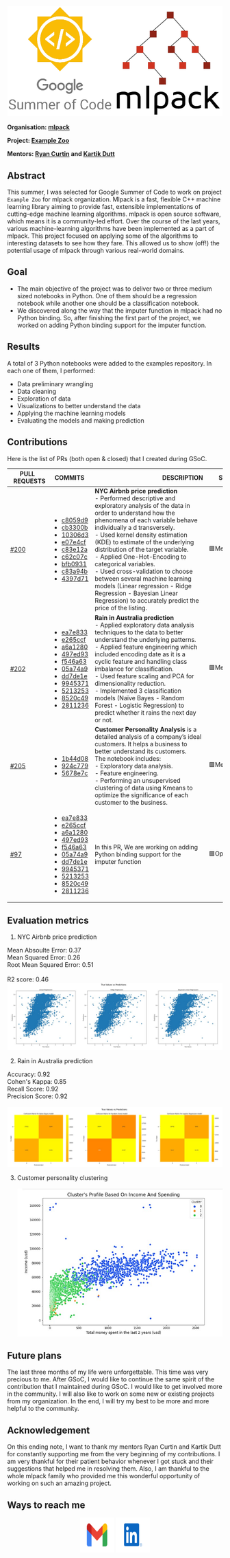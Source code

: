 
![GSoC mlpack image](./gsoc-mlpack.png)

**Organisation: [mlpack](https://github.com/mlpack)**

**Project: [Example Zoo](https://summerofcode.withgoogle.com/programs/2022/projects/1hgAURBM)**

**Mentors: [Ryan Curtin](https://github.com/rcurtin) and [Kartik Dutt](https://github.com/kartikdutt18)**

## Abstract
This summer, I was selected for Google Summer of Code to work on project `Example Zoo` for mlpack organization. Mlpack is a fast, flexible C++ machine learning library aiming to provide fast, extensible implementations of cutting-edge machine learning algorithms. mlpack is open source software, which means it is a community-led effort. 
Over the course of the last years, various machine-learning algorithms have been implemented as a part of mlpack. This project focused on applying some of the algorithms to interesting datasets to see how they fare. This allowed us to show (off!) the potential usage of mlpack through various real-world domains.


## Goal
- The main objective of the project was to deliver two or three medium sized notebooks in Python. One of them should be a regression notebook while another one should be a classification notebook.
- We discovered along the way that the imputer function in mlpack had no Python binding. So, after finishing the first part of the project, we worked on adding Python binding support for the imputer function.


## Results

A total of 3 Python notebooks were added to the examples repository. In each one of them, I performed:
- Data preliminary wrangling
- Data cleaning
- Exploration of data
- Visualizations to better understand the data
- Applying the machine learning models
- Evaluating the models and making prediction

## Contributions 

Here is the list of PRs (both open & closed) that I created during GSoC.

| &nbsp;&nbsp;&nbsp;&nbsp;&nbsp;&nbsp;PULL &nbsp;&nbsp;REQUESTS                         | &nbsp;&nbsp;COMMITS                                                                                                                                                                                                                                                                                                                                                                                                                                                                                                                | &nbsp;&nbsp;&nbsp;&nbsp;&nbsp;&nbsp;&nbsp;&nbsp;&nbsp;&nbsp;&nbsp;&nbsp;&nbsp;&nbsp;&nbsp;&nbsp;&nbsp;&nbsp;&nbsp;&nbsp;&nbsp;&nbsp;&nbsp;&nbsp;&nbsp;&nbsp;&nbsp;&nbsp;&nbsp;&nbsp;&nbsp;&nbsp;&nbsp;&nbsp;&nbsp;&nbsp;&nbsp;&nbsp;&nbsp;&nbsp;&nbsp;&nbsp;DESCRIPTION                                                                                     | &nbsp;&nbsp;&nbsp;&nbsp;&nbsp;&nbsp;STATUS |
|:------------------------------------------------------------------------------------- |:---------------------------------------------------------------------------------------------------------------------------------------------------------------------------------------------------------------------------------------------------------------------------------------------------------------------------------------------------------------------------------------------------------------------------------------------------------------------------------------------------------------------------------- |:----------------------------------------------------------------------------------------------------------------------------------------------------------------------------------------------------------------------------------------------------------------------------------------------------------------------------------------------------------- |:------------------------------------------ |
| [#200](https://github.com/mlpack/examples/pull/200)                                   | <ul> <li> [c8059d9](c8059d93220c4d50d13822e1674eeea5eb105b06) </li> <li> [cb3300b](cb3300b5daee8288b7d0218fa7e11911e1a445e5) </li> <li> [10306d3](10306d357f96e1ae20b513ede7073f25bb6fd2ad) </li> <li> [e07e4cf](e07e4cf94a2cb1e2f7a9443d8799fd91dd62c2f0) </li> <li> [c83e12a](c83e12a7b058b29543833673bfc100d083aa8557) </li> <li> [c62c07c](c62c07cf7988cf88d9d16168308c2997411bb09f) </li> <li> [bfb0931](bfb0931bb6ad10e3e3aa9b53fe5e93ed715169bd) </li> <li> [c83a94b](c83a94b0fd2a37427b34517947775feca5ff3a63) </li> <li> [4397d71](4397d71eca10a9c5a4e22614d5057f29e4a788b1) </li> </ul>                                                                                                                                                                                              | **NYC Airbnb price prediction**<br>- Performed descriptive and exploratory analysis of the data in order to understand how the phenomena of each variable behave individually a	d transversely.<br>   - Used kernel density estimation (KDE) to estimate of the underlying distribution of the target variable.<br> - Applied One-Hot-Encoding to categorical variables.<br> - Used cross-validation to choose between several machine learning models (Linear regression - Ridge Regression - Bayesian Linear Regression) to accurately predict the price of the listing.                                                                    | :purple_square:Merged                      |
| [#202](https://github.com/mlpack/examples/pull/202)                            | <ul> <li> [ea7e833](ea7e833bf67f0ffe967ad179a16628de2f3a1a38) </li> <li> [e265ccf](e265ccfc943ee3bb891522ced071fb59449b1450) </li> <li> [a6a1280](a6a1280eec745071e3b7ed8df9eaa7c29b0a5e5e) </li> <li> [497ed93](497ed932890d3c3a5b83129a54b3f7b4a8092408) </li> <li> [f546a63](f546a632f007d6bec567c04e6680168df5f5bfcf) </li> <li> [05a74a9](05a74a93e874b7090cbea444ed4d8a050281ab3e) </li> <li> [dd7de1e](dd7de1e5f142d45ba108b32b835bfafc366e13d8) </li> <li> [9945371](9945371c1f6f0318ece354bffafe875e847be4d5) </li> <li> [5213253](52132531c6c691c38e4cfb5715402e7dee14e48d) </li> <li> [8520c49](8520c49d2381fc557ab8e642a06374ae99994fcd) </li> <li> [2811236](28112361e002cc2dd17f4911fa846f6692a2e1ab) </li> </ul>                                                                                                                                                                                              | **Rain in Australia prediction**<br>- Applied exploratory data analysis techniques to the data to better understand the underlying patterns. <br>- Applied feature engineering which included encoding date as it is a cyclic feature and handling class imbalance for classification. <br>- Used feature scaling and PCA for dimensionality reduction. <br>- Implemented 3 classification models (Naïve Bayes - Random Forest - Logistic Regression) to predict whether it rains the next day or not. </li> </ul>                                                                                                                                                                                                                       | :purple_square:Merged                      |
| [#205](https://github.com/mlpack/examples/pull/205)                            | <ul> <li> [1b44d08](1b44d08c6e71d4a1f3d95fbab10447faf41bbb3a) </li> <li> [924c779](924c779b50a4b8071a140a9614d4f1357cad1e94) </li> <li> [5678e7c](5678e7c3e86f3e56b35048ae553ed17e7e0c77d3) </li> </ul>                                                                                                                                                                                                                                                                                                                                                                                                                                                          | **Customer Personality Analysis** is a detailed analysis of a company’s ideal customers. It helps a business to better understand its customers. <br>The notebook includes:<br>- Exploratory data analysis. <br>- Feature engineering.<br>- Performing an unsupervised clustering of data using Kmeans to optimize the significance of each customer to the business.<br>                                                                                                                                                                                                                                                            | :purple_square:Merged                      |
| [#97](https://github.com/castor-software/depclean/pull/97)                            | <ul> <li> [ea7e833](ea7e833bf67f0ffe967ad179a16628de2f3a1a38) </li> <li> [e265ccf](e265ccfc943ee3bb891522ced071fb59449b1450) </li> <li> [a6a1280](a6a1280eec745071e3b7ed8df9eaa7c29b0a5e5e) </li> <li> [497ed93](497ed932890d3c3a5b83129a54b3f7b4a8092408) </li> <li> [f546a63](f546a632f007d6bec567c04e6680168df5f5bfcf) </li> <li> [05a74a9](05a74a93e874b7090cbea444ed4d8a050281ab3e) </li> <li> [dd7de1e](dd7de1e5f142d45ba108b32b835bfafc366e13d8) </li> <li> [9945371](9945371c1f6f0318ece354bffafe875e847be4d5) </li> <li> [5213253](52132531c6c691c38e4cfb5715402e7dee14e48d) </li> <li> [8520c49](8520c49d2381fc557ab8e642a06374ae99994fcd) </li> <li> [2811236](28112361e002cc2dd17f4911fa846f6692a2e1ab) </li> </ul>                                                                                                                                                                                              | In this PR, We are working on adding Python binding support for the imputer function                                                                                                                                                                                          | :green_square:Open                      |
## Evaluation metrics
1. NYC Airbnb price prediction

Mean Absoulte Error: 0.37 <br>
Mean Squared Error: 0.26 <br>
Root Mean Squared Error: 0.51 <br> <br>
R2 score: 0.46 <br>
![NYC image](./NYC.jpg)

2. Rain in Australia prediction

Accuracy: 0.92 <br>
Cohen's Kappa: 0.85 <br>
Recall Score: 0.92 <br>
Precision Score: 0.92 <br> <br>
![Australia image](./Australia.jpg)

3. Customer personality clustering<br> <br>
![Customer image](./Customer.jpg)


## Future plans 
The last three months of my life were unforgettable. This time was very precious to me. After GSoC, I would like to continue the same spirit of the contribution that I maintained during GSoC. I would like to get involved more in the community. I will also like to work on some new or existing projects from my organization. In the end, I will try my best to be more and more helpful to the community.

## Acknowledgement 
On this ending note, I want to thank my mentors Ryan Curtin and Kartik Dutt for constantly supporting me from the very beginning of my contributions. I am very thankful for their patient behavior whenever I got stuck and their suggestions that helped me in resolving them. Also, I am thankful to the whole mlpack family who provided me this wonderful opportunity of working on such an amazing project.

## Ways to reach me
<p align="center">
  <a href="mailto:tareknaser360@gmail.com?subject = Hello from your GitHub README&body = Message"><img src="./gmail.svg" height="80px" width="80px" alt="Gmail" ></a>
  <a href="https://www.linkedin.com/in/tareknasser360/"><img src="./linkedIn.svg" height="80px" width="80px" alt="LinkedIn"></a>
</p>
